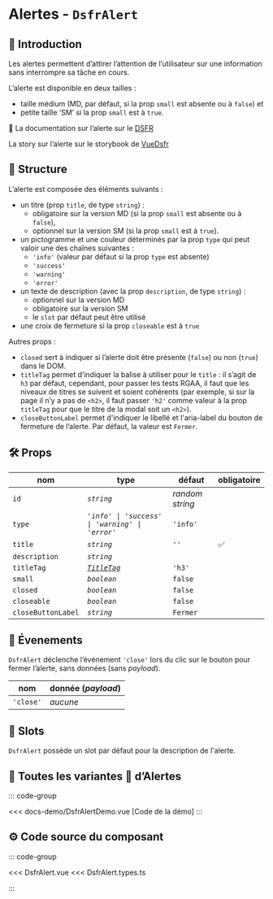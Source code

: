 # Alertes - `DsfrAlert`

## 🌟 Introduction

Les alertes permettent d’attirer l’attention de l’utilisateur sur une information sans interrompre sa tâche en cours.

L’alerte est disponible en deux tailles :

- taille médium (MD, par défaut, si la prop `small` est absente ou à `false`) et
- petite taille ‘SM’ si la prop `small` est à `true`.

🏅 La documentation sur l’alerte sur le [DSFR](https://www.systeme-de-design.gouv.fr/elements-d-interface/composants/alerte)

<VIcon name="vi-file-type-storybook" /> La story sur l’alerte sur le storybook de [VueDsfr](https://storybook.vue-ds.fr/?path=/docs/composants-dsfralert--docs)

## 📐 Structure

L’alerte est composée des éléments suivants :

- un titre (prop `title`, de type `string`) :
  - obligatoire sur la version MD (si la prop `small` est absente ou à `false`),
  - optionnel sur la version SM (si la prop `small` est à `true`).
- un pictogramme et une couleur déterminés par la prop `type` qui peut valoir une des chaînes suivantes :
  - `'info'` (valeur par défaut si la prop `type` est absente)
  - `'success'`
  - `'warning'`
  - `'error'`
- un texte de description (avec la prop `description`, de type `string`) :
  - optionnel sur la version MD
  - obligatoire sur la version SM
  - le `slot` par défaut peut être utilisé
- une croix de fermeture si la prop `closeable` est à `true`

Autres props :

- `closed` sert à indiquer si l’alerte doit être présente (`false`) ou non (`true`) dans le DOM.
- `titleTag` permet d’indiquer la balise à utiliser pour le `title` : il s’agit de `h3` par défaut, cependant, pour passer les tests RGAA, il faut que les niveaux de titres se suivent et soient cohérents (par exemple, si sur la page il n’y a pas de `<h2>`, il faut passer `'h2'` comme valeur à la prop `titleTag` pour que le titre de la modal soit un `<h2>`).
- `closeButtonLabel` permet d'indiquer le libellé et l'aria-label du bouton de fermeture de l’alerte. Par défaut, la valeur est `Fermer`.
## 🛠️ Props

| nom                | type                                                                                    | défaut          | obligatoire |
|--------------------|-----------------------------------------------------------------------------------------|-----------------|-------------|
| `id`               | *`string`*                                                                              | *random string* |             |
| `type`             | *`'info' \| 'success' \| 'warning' \| 'error'`*                                         | `'info'`        |
| `title`            | *`string`*                                                                              | `''`            | ✅           |
| `description`      | *`string`*                                                                              |                 |             |
| `titleTag`         | [*`TitleTag`*](/docs/types.md#title-tag "'h1' \| 'h2' \| 'h3' \| 'h4' \| 'h5' \| 'h6'") | `'h3'`          |             |
| `small`            | *`boolean`*                                                                             | `false`         |             |
| `closed`           | *`boolean`*                                                                             | `false`         |             |
| `closeable`        | *`boolean`*                                                                             | `false`         |             |
| `closeButtonLabel` | *`string`*                                                                              | `Fermer`        |             |

## 📡 Évenements

`DsfrAlert` déclenche l’événement `'close'` lors du clic sur le bouton pour fermer l’alerte, sans données (sans *payload*).

|  nom                   |   donnée (*payload*) |
| ---------------------- |  ---------           |
| `'close'`              |       *aucune*       |

## 🧩 Slots

`DsfrAlert` possède un slot par défaut pour la description de l'alerte.

## 📝 Toutes les variantes 🌈 d’Alertes

::: code-group

<Story data-title="Démo" min-h="1600px">
  <DsfrAlertDemo />
</Story>

<<< docs-demo/DsfrAlertDemo.vue [Code de la démo]
:::

## ⚙️ Code source du composant

::: code-group

<<< DsfrAlert.vue
<<< DsfrAlert.types.ts

:::

<script setup lang="ts">
import DsfrAlertDemo from './docs-demo/DsfrAlertDemo.vue'
</script>
